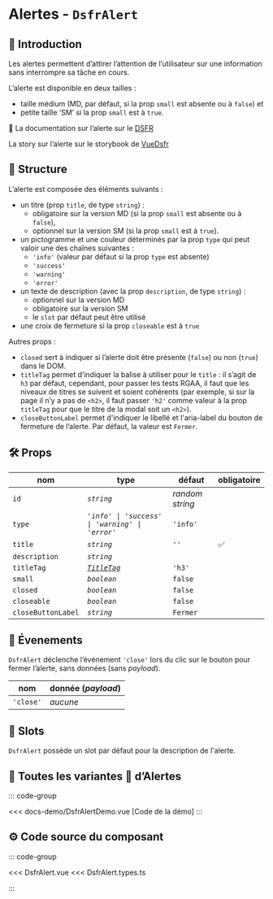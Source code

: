 # Alertes - `DsfrAlert`

## 🌟 Introduction

Les alertes permettent d’attirer l’attention de l’utilisateur sur une information sans interrompre sa tâche en cours.

L’alerte est disponible en deux tailles :

- taille médium (MD, par défaut, si la prop `small` est absente ou à `false`) et
- petite taille ‘SM’ si la prop `small` est à `true`.

🏅 La documentation sur l’alerte sur le [DSFR](https://www.systeme-de-design.gouv.fr/elements-d-interface/composants/alerte)

<VIcon name="vi-file-type-storybook" /> La story sur l’alerte sur le storybook de [VueDsfr](https://storybook.vue-ds.fr/?path=/docs/composants-dsfralert--docs)

## 📐 Structure

L’alerte est composée des éléments suivants :

- un titre (prop `title`, de type `string`) :
  - obligatoire sur la version MD (si la prop `small` est absente ou à `false`),
  - optionnel sur la version SM (si la prop `small` est à `true`).
- un pictogramme et une couleur déterminés par la prop `type` qui peut valoir une des chaînes suivantes :
  - `'info'` (valeur par défaut si la prop `type` est absente)
  - `'success'`
  - `'warning'`
  - `'error'`
- un texte de description (avec la prop `description`, de type `string`) :
  - optionnel sur la version MD
  - obligatoire sur la version SM
  - le `slot` par défaut peut être utilisé
- une croix de fermeture si la prop `closeable` est à `true`

Autres props :

- `closed` sert à indiquer si l’alerte doit être présente (`false`) ou non (`true`) dans le DOM.
- `titleTag` permet d’indiquer la balise à utiliser pour le `title` : il s’agit de `h3` par défaut, cependant, pour passer les tests RGAA, il faut que les niveaux de titres se suivent et soient cohérents (par exemple, si sur la page il n’y a pas de `<h2>`, il faut passer `'h2'` comme valeur à la prop `titleTag` pour que le titre de la modal soit un `<h2>`).
- `closeButtonLabel` permet d'indiquer le libellé et l'aria-label du bouton de fermeture de l’alerte. Par défaut, la valeur est `Fermer`.
## 🛠️ Props

| nom                | type                                                                                    | défaut          | obligatoire |
|--------------------|-----------------------------------------------------------------------------------------|-----------------|-------------|
| `id`               | *`string`*                                                                              | *random string* |             |
| `type`             | *`'info' \| 'success' \| 'warning' \| 'error'`*                                         | `'info'`        |
| `title`            | *`string`*                                                                              | `''`            | ✅           |
| `description`      | *`string`*                                                                              |                 |             |
| `titleTag`         | [*`TitleTag`*](/docs/types.md#title-tag "'h1' \| 'h2' \| 'h3' \| 'h4' \| 'h5' \| 'h6'") | `'h3'`          |             |
| `small`            | *`boolean`*                                                                             | `false`         |             |
| `closed`           | *`boolean`*                                                                             | `false`         |             |
| `closeable`        | *`boolean`*                                                                             | `false`         |             |
| `closeButtonLabel` | *`string`*                                                                              | `Fermer`        |             |

## 📡 Évenements

`DsfrAlert` déclenche l’événement `'close'` lors du clic sur le bouton pour fermer l’alerte, sans données (sans *payload*).

|  nom                   |   donnée (*payload*) |
| ---------------------- |  ---------           |
| `'close'`              |       *aucune*       |

## 🧩 Slots

`DsfrAlert` possède un slot par défaut pour la description de l'alerte.

## 📝 Toutes les variantes 🌈 d’Alertes

::: code-group

<Story data-title="Démo" min-h="1600px">
  <DsfrAlertDemo />
</Story>

<<< docs-demo/DsfrAlertDemo.vue [Code de la démo]
:::

## ⚙️ Code source du composant

::: code-group

<<< DsfrAlert.vue
<<< DsfrAlert.types.ts

:::

<script setup lang="ts">
import DsfrAlertDemo from './docs-demo/DsfrAlertDemo.vue'
</script>
